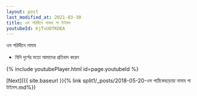 ```yaml
---
layout: post
last_modified_at: 2021-03-30
title: ওম পরিধীনে নামায গা টাইমস
youtubeId: KjTvUOfKOEA
---
```

 
 
 ওম পরিধীনে নামায  
 
 -  যিনি দুর্গের মতো আমাদের প্রতিবাদ করেন 
 
  
 
  
 
 
 
 
 
 


{% include youtubePlayer.html id=page.youtubeId %}
 
[Next]({{ site.baseurl }}{% link  split1/_posts/2018-05-20-ওম পাঠিকেছাড়ায়া নামায গা টাইমস.md%})
 
